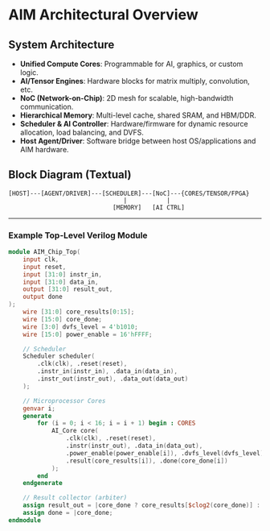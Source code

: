 # AIM Architectural Overview

## System Architecture

- **Unified Compute Cores**: Programmable for AI, graphics, or custom logic.
- **AI/Tensor Engines**: Hardware blocks for matrix multiply, convolution, etc.
- **NoC (Network-on-Chip)**: 2D mesh for scalable, high-bandwidth communication.
- **Hierarchical Memory**: Multi-level cache, shared SRAM, and HBM/DDR.
- **Scheduler & AI Controller**: Hardware/firmware for dynamic resource allocation, load balancing, and DVFS.
- **Host Agent/Driver**: Software bridge between host OS/applications and AIM hardware.

## Block Diagram (Textual)
```
[HOST]---[AGENT/DRIVER]---[SCHEDULER]---[NoC]---{CORES/TENSOR/FPGA}
                                |           |
                             [MEMORY]   [AI CTRL]
```

---

### Example Top-Level Verilog Module

```verilog
module AIM_Chip_Top(
    input clk,
    input reset,
    input [31:0] instr_in,
    input [31:0] data_in,
    output [31:0] result_out,
    output done
);
    wire [31:0] core_results[0:15];
    wire [15:0] core_done;
    wire [3:0] dvfs_level = 4'b1010;
    wire [15:0] power_enable = 16'hFFFF;

    // Scheduler
    Scheduler scheduler(
        .clk(clk), .reset(reset),
        .instr_in(instr_in), .data_in(data_in),
        .instr_out(instr_out), .data_out(data_out)
    );

    // Microprocessor Cores
    genvar i;
    generate
        for (i = 0; i < 16; i = i + 1) begin : CORES
            AI_Core core(
                .clk(clk), .reset(reset),
                .instr(instr_out), .data_in(data_out),
                .power_enable(power_enable[i]), .dvfs_level(dvfs_level),
                .result(core_results[i]), .done(core_done[i])
            );
        end
    endgenerate

    // Result collector (arbiter)
    assign result_out = |core_done ? core_results[$clog2(core_done)] : 32'b0;
    assign done = |core_done;
endmodule
```